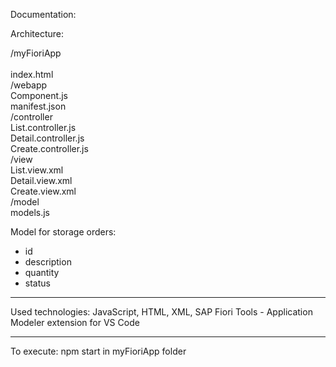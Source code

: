 Documentation:


Architecture:

/myFioriApp\
<br /> index.html\
  /webapp\
    Component.js\
    manifest.json\
    /controller\
      List.controller.js\
      Detail.controller.js\
      Create.controller.js\
    /view\
      List.view.xml\
      Detail.view.xml\
      Create.view.xml\
    /model\
      models.js

Model for storage orders:
  - id
  - description
  - quantity
  - status

--------------------------------

Used technologies: JavaScript, HTML, XML, SAP Fiori Tools - Application Modeler extension for VS Code

--------------------------------

To execute: npm start in myFioriApp folder
